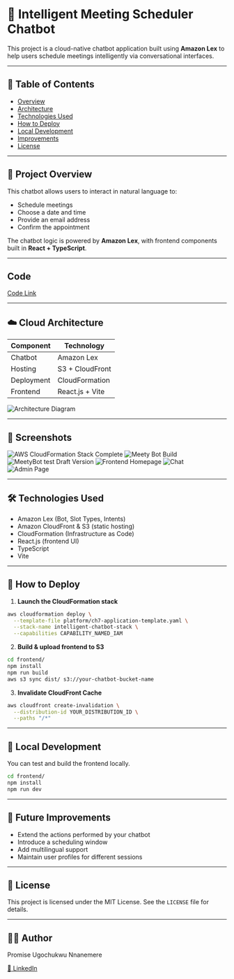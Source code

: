 
# 🤖 Intelligent Meeting Scheduler Chatbot

This project is a cloud-native chatbot application built using **Amazon Lex** to help users schedule meetings intelligently via conversational interfaces.

---

## 📑 Table of Contents

- [Overview](#-project-overview)
- [Architecture](#-cloud-architecture)
- [Technologies Used](#-technologies-used)
- [How to Deploy](#-how-to-deploy)
- [Local Development](#-local-development)
- [Improvements](#-future-improvements)
- [License](#-license)
  
---

## 🧩 Project Overview

This chatbot allows users to interact in natural language to:
- Schedule meetings
- Choose a date and time
- Provide an email address
- Confirm the appointment

The chatbot logic is powered by **Amazon Lex**, with frontend components built in **React + TypeScript**.

---

## Code

[Code Link](https://drive.google.com/file/d/1Y82YmurnwIcgfa0kSnzvoIhuInRb7jMr/view?usp=drive_link)

---

## ☁️ Cloud Architecture

| Component     | Technology         |
|--------------|--------------------|
| Chatbot      | Amazon Lex         |
| Hosting      | S3 + CloudFront    |
| Deployment   | CloudFormation     |
| Frontend     | React.js + Vite    |

![Architecture Diagram](images/architecture.png)

---

## 📸 Screenshots

![AWS CloudFormation Stack Complete](images/Stack_Create_Complete.png)
![Meety Bot Build](images/MeetyBot_Build.png)
![MeetyBot test Draft Version](images/MeetyBot_Test_Draft_Version.png)
![Frontend Homepage](images/Frontend_Homepage.png)
![Chat](images/Chat.png)
![Admin Page](images/admin_page.png)

---

## 🛠️ Technologies Used

- Amazon Lex (Bot, Slot Types, Intents)
- Amazon CloudFront & S3 (static hosting)
- CloudFormation (Infrastructure as Code)
- React.js (frontend UI)
- TypeScript
- Vite
  
---

## 🚀 How to Deploy

1. **Launch the CloudFormation stack**

```bash
aws cloudformation deploy \
  --template-file platform/ch7-application-template.yaml \
  --stack-name intelligent-chatbot-stack \
  --capabilities CAPABILITY_NAMED_IAM
```

2. **Build & upload frontend to S3**

```bash
cd frontend/
npm install
npm run build
aws s3 sync dist/ s3://your-chatbot-bucket-name
```

3. **Invalidate CloudFront Cache**
```bash
aws cloudfront create-invalidation \
  --distribution-id YOUR_DISTRIBUTION_ID \
  --paths "/*"
```
---

## 🧪 Local Development

You can test and build the frontend locally.

```bash
cd frontend/
npm install
npm run dev
```
---

## 🧠 Future Improvements

- Extend the actions performed by your chatbot 
- Introduce a scheduling window
- Add multilingual support
- Maintain user profiles for different sessions
  
---

## 📄 License

This project is licensed under the MIT License. See the `LICENSE` file for details.

---

## 🙋‍♂️ Author

Promise Ugochukwu Nnanemere

[🔗 LinkedIn](https://linkedin.com/in/promiseugochukwunnanemere)

